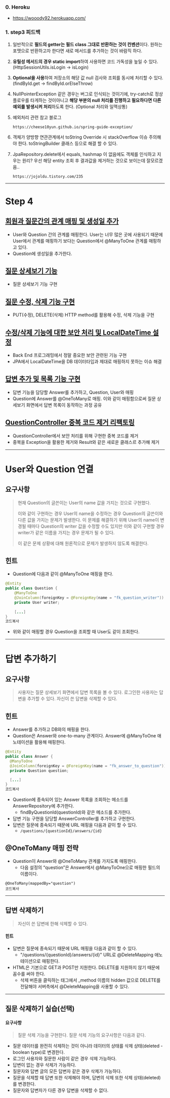 
### 0. Heroku

- https://wooody92.herokuapp.com/

### 1. step3 피드백

   1. 일반적으로 **필드의 getter는 필드 class 그대로 반환하는 것이 컨벤션**이다. 원하는 포맷으로 반환하고자 한다면 새로 메서드를 추가하는 것이 바람직 하다.

   2. **유틸성 메서드의 경우 static import**하여 사용하면 코드 가독성을 높일 수 있다. (HttpSessionUtils.isLogin -> isLogin)

   3. **Optional을 사용**하여 저장소의 해당 값 null 검사와 조회를 동시에 처리할 수 있다. (findById.get -> findById.orElseThrow)

   4. NullPointerException 같은 경우는 버그로 인식되는 것이기에, try-catch로 정상 플로우를 타게하는 것이아니고 **해당 부분의 null 처리를 진행하고 필요하다면 다른 예외를 발생시켜 처리**하도록 한다. (Optional 처리와 일맥상통)

   5. 예외처리 관련 참고 블로그

      ```
      https://cheese10yun.github.io/spring-guide-exception/
      ```

   6. 객체가 양방향 연관관계에서 toString Override 시 stackOverflow 이슈 주의해야 한다. toStringBuilder 클래스 등으로 해결 할 수 있다.

   7. JpaRepository.delete에서 equals, hashmap 이 없음에도 객체를 인식하고 지우는 원리? 우선 해당 entity 조회 후 결과값을 제거하는 것으로 보이는데 잘모르겠음..

      ```
      https://jojoldu.tistory.com/235
      ```

-------
# Step 4

## [회원과 질문간의 관계 매핑 및 생성일 추가](https://youtu.be/ByHw1gVQOe4)

- User와 Question 간의 관계를 매핑한다. User는 너무 많은 곳에 사용되기 때문에 User에서 관계를 매핑하기 보다는 Question에서 @ManyToOne 관계를 매핑하고 있다.
- Question에 생성일을 추가한다.

## [질문 상세보기 기능](https://youtu.be/T9DWlpWMlF4)

- 질문 상세보기 기능 구현

## [질문 수정, 삭제 기능 구현](https://youtu.be/asCxX-eUSvU)

- PUT(수정), DELETE(삭제) HTTP method를 활용해 수정, 삭제 기능을 구현

## [수정/삭제 기능에 대한 보안 처리 및 LocalDateTime 설정](https://youtu.be/UMEmYw7EJ7g)

- Back End 프로그래밍에서 정말 중요한 보안 관련된 기능 구현
- JPA에서 LocalDateTime을 DB 데이터타입과 제대로 매핑하지 못하는 이슈 해결

## [답변 추가 및 목록 기능 구현](https://youtu.be/GvVFQom_SGs)

- 답변 기능을 담당할 Answer를 추가하고, Question, User와 매핑
- Question에 Answer를 @OneToMany로 매핑. 이와 같이 매핑함으로써 질문 상세보기 화면에서 답변 목록이 동작하는 과정 공유

## [QuestionController 중복 코드 제거 리팩토링](https://youtu.be/g-nsT3NRK2o)

- QuestionController에서 보안 처리를 위해 구현한 중복 코드를 제거
- 중복을 Exception을 활용한 제거와 Result와 같은 새로운 클래스르 추가해 제거

------

# User와 Question 연결

## 요구사항

> 현재 Question의 글쓴이는 User의 name 값을 가지는 것으로 구현했다.
>
> 이와 같이 구현하는 경우 User의 name을 수정하는 경우 Question의 글쓴이와 다른 값을 가지는 문제가 발생한다.
> 이 문제를 해결하기 위해 User의 name이 변경될 때마다 Question의 writer 값을 수정할 수도 있지만 이와 같이 구현할 경우 writer가 같은 이름을 가지는 경우 문제가 될 수 있다.
>
> 이 같은 문제 상황에 대해 원론적으로 문제가 발생하지 않도록 해결한다.

## 힌트

- Question에 다음과 같이 @ManyToOne 매핑을 한다.

```java
@Entity
public class Question {
	@ManyToOne
	@JoinColumn(foreignKey = @ForeignKey(name = "fk_question_writer"))
	private User writer;
	
	[...]
}
코드복사
```

- 위와 같이 매핑할 경우 Question을 조회할 때 User도 같이 조회한다.

------

# 답변 추가하기

## 요구사항

> 사용자는 질문 상세보기 화면에서 답변 목록을 볼 수 있다.
> 로그인한 사용자는 답변을 추가할 수 있다.
> 자신이 쓴 답변을 삭제할 수 있다.

## 힌트

- Answer를 추가하고 DB와의 매핑을 한다.
- Question은 Answer와 one-to-many 관계이다. Answer에 @ManyToOne 애노테이션을 활용해 매핑한다.

```java
@Entity
public class Answer {
  @ManyToOne
  @JoinColumn(foreignKey = @ForeignKey(name = "fk_answer_to_question"))
  private Question question;

  [...]
}
코드복사
```

- Question에 종속되어 있는 Answer 목록을 조회하는 메소드를 AnswerRepository에 추가한다.
  - findByQuestionId(questionId)와 같은 메소드를 추가한다.
- 답변 기능 구현을 담당할 AnswerController를 추가하고 구현한다.
- 답변은 질문에 종속되기 때문에 URL 매핑을 다음과 같이 할 수 있다.
  - `/questions/{questionId}/answers/{id}`

## @OneToMany 매핑 전략

- Question이 Answer와 @OneToMany 관계를 가지도록 매핑한다.
  - 다음 설정의 “question”은 Answer에서 @ManyToOne으로 매핑한 필드의 이름이다.

```
@OneToMany(mappedBy="question")
코드복사
```

------

## 답변 삭제하기

> 자신이 쓴 답변에 한해 삭제할 수 있다.

#### 힌트

- 답변은 질문에 종속되기 때문에 URL 매핑을 다음과 같이 할 수 있다.
  - "/questions/{questionId}/answers/{id}" URL로 @DeleteMapping 애노테이션으로 매핑한다.
- HTML은 기본으로 GET과 POST만 지원한다. DELETE를 지원하지 않기 때문에 꼼수를 써야 한다.
  - 삭제 버튼을 클릭하는 태그에서 _method 이름의 hidden 값으로 DELETE를 전달해야 서버측에서 @DeleteMapping을 사용할 수 있다.

------

## 질문 삭제하기 실습(선택)

#### 요구사항

> 질문 삭제 기능을 구현한다. 질문 삭제 기능의 요구사항은 다음과 같다.

- 질문 데이터를 완전히 삭제하는 것이 아니라 데이터의 상태를 삭제 상태(deleted - boolean type)로 변경한다.
- 로그인 사용자와 질문한 사람이 같은 경우 삭제 가능하다.
- 답변이 없는 경우 삭제가 가능하다.
- 질문자와 답변 글의 모든 답변자 같은 경우 삭제가 가능하다.
- 질문을 삭제할 때 답변 또한 삭제해야 하며, 답변의 삭제 또한 삭제 상태(deleted)를 변경한다.
- 질문자와 답변자가 다른 경우 답변을 삭제할 수 없다.
